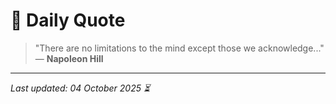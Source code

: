 # 📜 Daily Quote

> "There are no limitations to the mind except those we acknowledge..."  
> — **Napoleon Hill**

---

_Last updated: 04 October 2025 ⏳_
